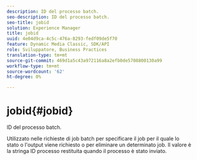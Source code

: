 ```yaml
---
description: ID del processo batch.
seo-description: ID del processo batch.
seo-title: jobid
solution: Experience Manager
title: jobid
uuid: 4e04d9ca-4c5c-476a-8293-fedf09de5f70
feature: Dynamic Media Classic, SDK/API
role: Sviluppatore, Business Practices
translation-type: tm+mt
source-git-commit: 469d1a5c43a972116a8a2efb0de5708800130a99
workflow-type: tm+mt
source-wordcount: '62'
ht-degree: 0%

---
```



# jobid{#jobid}

ID del processo batch.

Utilizzato nelle richieste di job batch per specificare il job per il quale lo stato o l&#39;output viene richiesto o per eliminare un determinato job. Il valore è la stringa ID processo restituita quando il processo è stato inviato.
